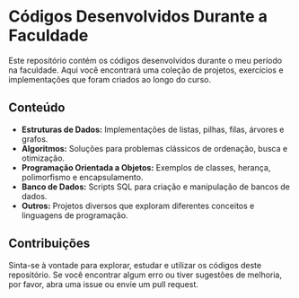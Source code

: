 # Códigos Desenvolvidos Durante a Faculdade

Este repositório contém os códigos desenvolvidos durante o meu período na faculdade. Aqui você encontrará uma coleção de projetos, exercícios e implementações que foram criados ao longo do curso.
## Conteúdo

-   **Estruturas de Dados:** Implementações de listas, pilhas, filas, árvores e grafos.
-   **Algoritmos:** Soluções para problemas clássicos de ordenação, busca e otimização.
-   **Programação Orientada a Objetos:** Exemplos de classes, herança, polimorfismo e encapsulamento.
-   **Banco de Dados:** Scripts SQL para criação e manipulação de bancos de dados.
-   **Outros:** Projetos diversos que exploram diferentes conceitos e linguagens de programação.

## Contribuições

Sinta-se à vontade para explorar, estudar e utilizar os códigos deste repositório. Se você encontrar algum erro ou tiver sugestões de melhoria, por favor, abra uma issue ou envie um pull request.


